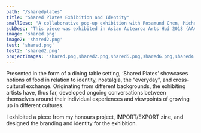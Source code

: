 ```yaml
---
path: "/sharedplates"
title: "Shared Plates Exhibition and Identity"
smallDesc: "A collaborative pop-up exhibition with Rosamund Chen, Michelle Suen, Kira Sampurno, Portia Beacham, and Holly Smith"
subDesc: "This piece was exhibited in Asian Aotearoa Arts Huí 2018 (AAAhui2018) @ The Engine Room"
image: 'shared.png'
image2: 'shared2.png'
test: 'shared.png'
test2: 'shared2.png'
projectImages: 'shared.png,shared2.png,shared5.png,shared6.png,shared4.png'
---
```

Presented in the form of a dining table setting, ‘Shared Plates’ showcases notions of food in relation to identity, nostalgia, the “everyday”, and cross-cultural exchange. Originating from different backgrounds, the exhibiting artists have, thus far, developed ongoing conversations between themselves around their individual experiences and viewpoints of growing up in different cultures. 

I exhibited a piece from my honours project, IMPORT/EXPORT zine, and designed the branding and identity for the exhibition. 